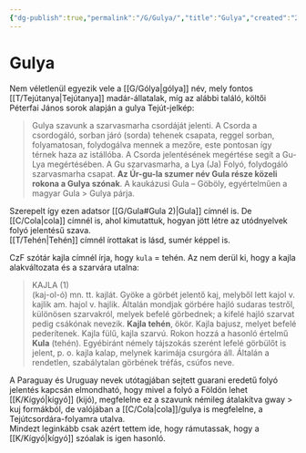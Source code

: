 ```yaml
---
{"dg-publish":true,"permalink":"/G/Gulya/","title":"Gulya","created":"2024-05-07T18:36","updated":"2024-10-25T19:09"}
---
```



# Gulya

Nem véletlenül egyezik vele a [[G/Gólya\|gólya]] név, mely fontos [[T/Tejútanya\|Tejútanya]] madár-állatalak, míg az alábbi találó, költői Péterfai János sorok alapján a gulya Tejút-jelkép:  
> Gulya szavunk a szarvasmarha csordáját jelenti. A Csorda a csordogáló, sorban járó (sorda) tehenek csapata, reggel sorban, folyamatosan, folydogálva mennek a mezőre, este pontosan így térnek haza az istállóba. A Csorda jelentésének megértése segít a Gu-Lya megértésében. A Gu szarvasmarha, a Lya (Ja) Folyó, folydogáló szarvasmarha csapat. **Az Úr-gu-la szumer név Gula része közeli rokona a Gulya szónak**. A kaukázusi Gula – Göböly, egyértelműen a magyar Gula > Gulya párja.  

Szerepelt így ezen adatsor [[G/Gula#Gula 2)\|Gula]] címnél is. De [[C/Cola\|cola]] címnél is, ahol kimutattuk, hogyan jött létre az utódnyelvek folyó jelentésű szava.  
[[T/Tehén\|Tehén]] címnél írottakat is lásd, sumér képpel is.  

CzF szótár kajla címnél írja, hogy `kula` = tehén. Az nem derül ki, hogy a kajla alakváltozata és a szarvára utalna:  
> KAJLA (1)  
>  (kaj-ol-ó) mn. tt. kajlát. Gyöke a görbét jelentő kaj, melyből lett kajol v. kajlik am. hajol v. hajlik. Általán mondjak görbére hajló sudaras testről, különösen szarvakról, melyek befelé görbednek; a kifelé hajló szarvat pedig csákónak nevezik. **Kajla tehén**, ökör. Kajla bajusz, melyet befelé pederítenek. Kajla fülű, kajla szarvú. Rokon hozzá a hasonló értelmű **Kula** (tehén). Egyébiránt némely tájszokás szerént lefelé görbülőt is jelent, p. o. kajla kalap, melynek karimája csurgóra áll. Általán a rendetlen, szabálytalan görbének tréfás, csúfos neve.

A Paraguay és Uruguay nevek utótagjában sejtett guarani eredetű folyó jelentés kapcsán elmondható, hogy mivel a folyó a Földön lehet [[K/Kígyó\|kígyó]] (kijó), megfelelne ez a szavunk némileg átalakítva gway > kuj formákból, de valójában a [[C/Cola\|cola]]/gulya is megfelelne, a Tejútcsordára-folyamra utalva.  
Mindezt leginkább csak azért tettem ide, hogy rámutassak, hogy a [[K/Kígyó\|kígyó]] szóalak is igen hasonló.  